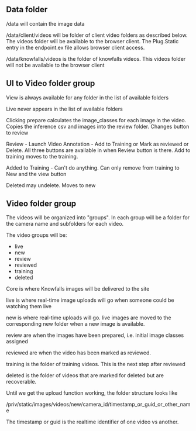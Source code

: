 ## Data folder
/data will contain the image data

/data/client/videos will be folder of client video folders as
described below.  The videos folder will be available to the 
browser client.  The Plug.Static entry in the endpoint.ex file allows browser client access.

/data/knowfalls/videos is the folder of knowfalls videos.
This videos folder will not be available to the browser client

## UI to Video folder group
View is always available for any folder in the list of available folders

Live never appears in the list of available folders

Clicking prepare calculates the image_classes for each image in the video.  Copies the 
inference csv and images into the review folder.  Changes button to review

Review - Launch Video Annotation - Add to Training or Mark as reviewed or Delete.  All 
three  buttons are available in when Review button is there.  Add to training moves to the training. 

Added to Training  - Can't do anything.  Can only remove from training to New and the 
view button

Deleted may undelete.  Moves to new

## Video folder group

The videos will be organized into "groups".  In each group will be a folder for the camera name and subfolders for each video.

The video groups will be:

- live
- new
- review
- reviewed
- training
- deleted


Core is where Knowfalls images will be delivered to the site

live is where real-time image uploads will go when someone could be watching them live

new is where real-time uploads will go.  live images are moved to the corresponding new folder when a new image is available.

review are when the images have been prepared, i.e. initial image classes assigned

reviewed are when the video has been marked as reviewed.

training is the folder of training videos.  This is the next step after reviewed

deleted is the folder of videos that are marked for deleted but are recoverable.

Until we get the upload function working, the folder structure looks like

/priv/static/images/videos/new/camera_id/timestamp_or_guid_or_other_name

The timestamp or guid is the realtime identifier of one video vs another.

